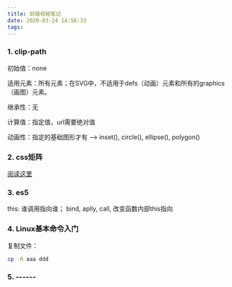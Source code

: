 ```yaml
---
title: 前端视频笔记
date: 2020-03-24 14:56:33
tags:
---
```


### 1. clip-path

初始值：none

适用元素：所有元素；在SVG中，不适用于defs（动画）元素和所有的graphics（画图）元素。

继承性：无

计算值：指定值，url需要绝对值

动画性：指定的基础图形才有 --> inset(), circle(), ellipse(), polygon()

### 2. css矩阵

[阅读这里](https://www.zhangxinxu.com/wordpress/2012/06/css3-transform-matrix-%e7%9f%a9%e9%98%b5/m)

### 3. es5
this: 谁调用指向谁；
bind, aplly, call, 改变函数内部this指向

### 4. Linux基本命令入门
复制文件：
```bash
cp -R aaa ddd
```

### 5. ------

